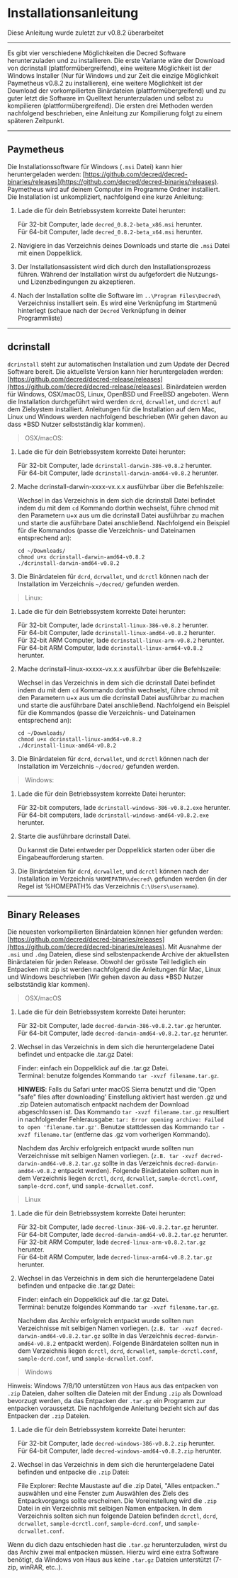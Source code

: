 # Installationsanleitung

Diese Anleitung wurde zuletzt zur v0.8.2 überarbeitet

---

Es gibt vier verschiedene Möglichkeiten die Decred Software herunterzuladen und zu installieren. Die erste Variante wäre der Download von dcrinstall (plattformübergreifend), eine weitere Möglichkeit ist der Windows Installer (Nur für Windows und zur Zeit die einzige Möglichkeit Paymetheus v0.8.2 zu installieren), eine weitere Möglichkeit ist der Download der vorkompilierten Binärdateien (plattformübergreifend) und zu guter letzt die Software im Quelltext herunterzuladen und selbst zu kompilieren (plattformübergreifend). Die ersten drei Methoden werden nachfolgend beschrieben, eine Anleitung zur Kompilierung folgt zu einem späteren Zeitpunkt.

---

## **Paymetheus** 

Die Installationssoftware für Windows (`.msi` Datei) kann hier heruntergeladen werden: [https://github.com/decred/decred-binaries/releases](https://github.com/decred/decred-binaries/releases). Paymetheus wird auf deinem Computer im Programme Ordner installiert. Die Installation ist unkompliziert, nachfolgend eine kurze Anleitung:

1. Lade die für dein Betriebssystem korrekte Datei herunter:

    Für 32-bit Computer, lade `decred_0.8.2-beta_x86.msi` herunter. <br />
    Für 64-bit Computer, lade `decred_0.8.2-beta_x64.msi` herunter.

2. Navigiere in das Verzeichnis deines Downloads und starte die `.msi` Datei mit einen Doppelklick.

3. Der Installationsassistent wird dich durch den Installationsprozess führen. Während der Installation wirst du aufgefordert die Nutzungs- und Lizenzbedingungen zu akzeptieren.

4. Nach der Installation sollte die Software im `..\Program Files\Decred\` Verzeichniss installiert sein. Es wird eine Verknüpfung im Startmenü hinterlegt (schaue nach der `Decred` Verknüpfung in deiner Programmliste)

---

## **dcrinstall**

`dcrinstall` steht zur automatischen Installation und zum Update der Decred Software bereit. Die aktuellste Version kann hier heruntergeladen werden: [https://github.com/decred/decred-release/releases](https://github.com/decred/decred-release/releases). Binärdateien werden für Windows, OSX/macOS, Linux, OpenBSD und FreeBSD angeboten. Wenn die Installation durchgeführt wird werden `dcrd`, `dcrwallet`, und `dcrctl` auf dem Zielsystem installiert. Anleitungen für die Installation auf dem Mac, Linux und Windows werden nachfolgend beschrieben (Wir gehen davon au dass *BSD Nutzer selbstständig klar kommen).

> OSX/macOS:

1. Lade die für dein Betriebssystem korrekte Datei herunter:

    Für 32-bit Computer, lade `dcrinstall-darwin-386-v0.8.2` herunter. <br />
    Für 64-bit Computer, lade `dcrinstall-darwin-amd64-v0.8.2` herunter.

2. Mache dcrinstall-darwin-xxxx-vx.x.x ausführbar über die Befehlszeile:

    Wechsel in das Verzeichnis in dem sich die dcrinstall Datei befindet indem du mit dem `cd` Kommando dorthin wechselst, führe chmod mit den Parametern u+x aus um die dcrinstall Datei ausführbar zu machen und starte die ausführbare Datei anschließend. Nachfolgend ein Beispiel für die Kommandos (passe die Verzeichnis- und Dateinamen entsprechend an):
    
    `cd ~/Downloads/` <br />
    `chmod u+x dcrinstall-darwin-amd64-v0.8.2` <br />
    `./dcrinstall-darwin-amd64-v0.8.2`
    
3. Die Binärdateien für `dcrd`, `dcrwallet`, und `dcrctl` können nach der Installation im Verzeichnis `~/decred/` gefunden werden.

> Linux:

1. Lade die für dein Betriebssystem korrekte Datei herunter:

    Für 32-bit Computer, lade `dcrinstall-linux-386-v0.8.2` herunter. <br />
    Für 64-bit Computer, lade `dcrinstall-linux-amd64-v0.8.2` herunter. <br />
    Für 32-bit ARM Computer, lade `dcrinstall-linux-arm-v0.8.2` herunter. <br />
    Für 64-bit ARM Computer, lade `dcrinstall-linux-arm64-v0.8.2` herunter.

2. Mache dcrinstall-linux-xxxxx-vx.x.x ausführbar über die Befehlszeile:

    Wechsel in das Verzeichnis in dem sich die dcrinstall Datei befindet indem du mit dem `cd` Kommando dorthin wechselst, führe chmod mit den Parametern u+x aus um die dcrinstall Datei ausführbar zu machen und starte die ausführbare Datei anschließend. Nachfolgend ein Beispiel für die Kommandos (passe die Verzeichnis- und Dateinamen entsprechend an):
    
    `cd ~/Downloads/` <br />
    `chmod u+x dcrinstall-linux-amd64-v0.8.2` <br />
    `./dcrinstall-linux-amd64-v0.8.2` 
    
3. Die Binärdateien für `dcrd`, `dcrwallet`, und `dcrctl` können nach der Installation im Verzeichnis `~/decred/` gefunden werden.

> Windows:

1. Lade die für dein Betriebssystem korrekte Datei herunter:

    Für 32-bit computers, lade `dcrinstall-windows-386-v0.8.2.exe` herunter. <br /> 
    Für 64-bit computers, lade `dcrinstall-windows-amd64-v0.8.2.exe` herunter. <br />

2.  Starte die ausführbare dcrinstall Datei.

    Du kannst die Datei entweder per Doppelklick starten oder über die Eingabeaufforderung starten. 
    
3. Die Binärdateien für `dcrd`, `dcrwallet`, und `dcrctl` können nach der Installation im Verzeichnis `%HOMEPATH%\decred\` gefunden werden (in der Regel ist %HOMEPATH% das Verzeichnis `C:\Users\username`).

---

## **Binary Releases**

Die neuesten vorkompilierten Binärdateien können hier gefunden werden: [https://github.com/decred/decred-binaries/releases](https://github.com/decred/decred-binaries/releases). Mit Ausnahme der `.msi` und `.dmg` Dateien, diese sind selbstenpackende Archive der aktuellsten Binärdateien für jeden Release. Obwohl der grösste Teil lediglich ein Entpacken mit zip ist werden nachfolgend die Anleitungen für Mac, Linux und Windows beschrieben (Wir gehen davon au dass *BSD Nutzer selbstständig klar kommen).

> OSX/macOS

1. Lade die für dein Betriebssystem korrekte Datei herunter:

    Für 32-bit Computer, lade `decred-darwin-386-v0.8.2.tar.gz` herunter. <br />
    Für 64-bit Computer, lade `decred-darwin-amd64-v0.8.2.tar.gz` herunter.

2. Wechsel in das Verzeichnis in dem sich die heruntergeladene Datei befindet und entpacke die .tar.gz Datei:

    Finder: einfach ein Doppelklick auf die .tar.gz Datei. <br />
    Terminal: benutze folgendes Kommando `tar -xvzf filename.tar.gz`.

    **HINWEIS**: Falls du Safari unter macOS Sierra benutzt und die 'Open "safe" files after downloading' Einstellung aktiviert hast werden .gz und .zip Dateien automatisch entpackt nachdem der Download abgeschlossen ist. Das Kommando `tar -xvzf filename.tar.gz` resultiert in nachfolgender Fehlerausgabe: `tar: Error opening archive: Failed to open 'filename.tar.gz'`. Benutze stattdessen das Kommando `tar -xvzf filename.tar` (entferne das .gz vom vorherigen Kommando).
    
    Nachdem das Archiv erfolgreich entpackt wurde sollten nun Verzeichnisse mit selbigen Namen vorliegen. (`z.B. tar -xvzf decred-darwin-amd64-v0.8.2.tar.gz` sollte in das Verzeichnis `decred-darwin-amd64-v0.8.2` entpackt werden). Folgende Binärdateien sollten nun in dem Verzeichnis liegen `dcrctl`, `dcrd`, `dcrwallet`, `sample-dcrctl.conf`, `sample-dcrd.conf`, und `sample-dcrwallet.conf`.


> Linux

1. Lade die für dein Betriebssystem korrekte Datei herunter:

    Für 32-bit Computer, lade `decred-linux-386-v0.8.2.tar.gz` herunter. <br />
    Für 64-bit Computer, lade `decred-darwin-amd64-v0.8.2.tar.gz` herunter. <br />
    Für 32-bit ARM Computer, lade `decred-linux-arm-v0.8.2.tar.gz` herunter. <br />
    Für 64-bit ARM Computer, lade `decred-linux-arm64-v0.8.2.tar.gz` herunter.

2. Wechsel in das Verzeichnis in dem sich die heruntergeladene Datei befinden und entpacke die .tar.gz Datei:

    Finder: einfach ein Doppelklick auf die .tar.gz Datei. <br />
    Terminal: benutze folgendes Kommando `tar -xvzf filename.tar.gz`. 
    
    Nachdem das Archiv erfolgreich entpackt wurde sollten nun Verzeichnisse mit selbigen Namen vorliegen. (`z.B. tar -xvzf decred-darwin-amd64-v0.8.2.tar.gz` sollte in das Verzeichnis `decred-darwin-amd64-v0.8.2` entpackt werden). Folgende Binärdateien sollten nun in dem Verzeichnis liegen `dcrctl`, `dcrd`, `dcrwallet`, `sample-dcrctl.conf`, `sample-dcrd.conf`, und `sample-dcrwallet.conf`.

> Windows

Hinweis: Windows 7/8/10 unterstützen von Haus aus das entpacken von `.zip` Dateien, daher sollten die Dateien mit der Endung `.zip` als Download bevorzugt werden, da das Entpacken der `.tar.gz` ein Programm zur entpacken voraussetzt. Die nachfolgende Anleitung bezieht sich auf das Entpacken der `.zip` Dateien.

1. Lade die für dein Betriebssystem korrekte Datei herunter:

    Für 32-bit Computer, lade `decred-windows-386-v0.8.2.zip` herunter. <br />
    Für 64-bit Computer, lade `decred-windows-amd64-v0.8.2.zip` herunter.

2. Wechsel in das Verzeichnis in dem sich die heruntergeladene Datei befinden und entpacke die `.zip` Datei:

    File Explorer: Rechte Maustaste auf die .zip Datei, "Alles entpacken.." auswählen und eine Fenster zum Auswählen des Ziels des Entpackvorgangs sollte erscheinen. Die Voreinstellung wird die `.zip` Datei in ein Verzeichnis mit selbigen Namen entpacken. In dem Verzeichnis sollten sich nun folgende Dateien befinden `dcrctl`, `dcrd`, `dcrwallet`, `sample-dcrctl.conf`, `sample-dcrd.conf`, und `sample-dcrwallet.conf`.

Wenn du dich dazu entschieden hast die `.tar.gz` herunterzuladen, wirst du das Archiv zwei mal entpacken müssen. Hierzu wird eine extra Software benötigt, da Windows von Haus aus keine `.tar.gz` Dateien unterstützt (7-zip, winRAR, etc..).
